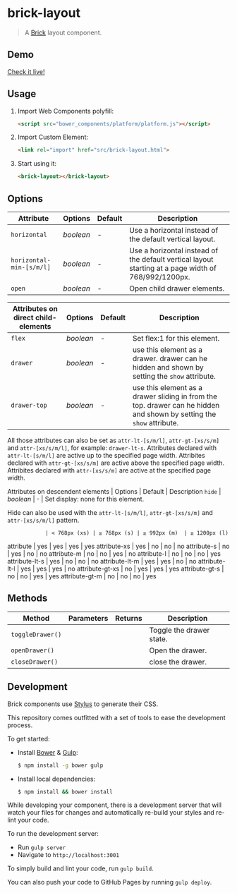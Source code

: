# brick-layout

> A [Brick](https://github.com/mozbrick/brick/) layout component.

## Demo

[Check it live!](http://mozbrick.github.io/brick-layout)

## Usage

1. Import Web Components polyfill:

    ```html
    <script src="bower_components/platform/platform.js"></script>
    ```

2. Import Custom Element:

    ```html
    <link rel="import" href="src/brick-layout.html">
    ```

3. Start using it:

    ```html
    <brick-layout></brick-layout>
    ```

## Options

Attribute           | Options     | Default      | Description
---                 | ---         | ---          | ---
`horizontal`        | *boolean*   | -            | Use a horizontal instead of the default vertical layout.
`horizontal-min-[s/m/l]`  | *boolean*   | -            | Use a horizontal instead of the default vertical layout starting at a page width of 768/992/1200px.
`open`              | *boolean*   | -            | Open child drawer elements.

Attributes on direct child-elements | Options     | Default      | Description
---                          | ---         | ---          | ---
`flex`                       | *boolean*   | -            | Set flex:1 for this element.
`drawer`                     | *boolean*   | -            | use this element as a drawer. drawer can he hidden and shown by setting the `show` attribute.
`drawer-top`                 | *boolean*   | -            | use this element as a drawer sliding in from the top. drawer can he hidden and shown by setting the `show` attribute.

All those attributes can also be set as `attr-lt-[s/m/l]`, `attr-gt-[xs/s/m]` and `attr-[xs/s/m/l]`, for example: `drawer-lt-s`.
Attributes declared with `attr-lt-[s/m/l]` are active up to the specified page width.
Attribites declared with `attr-gt-[xs/s/m]` are active above the specified page width.
Attribites declared with `attr-[xs/s/m]` are active at the specified page width.

Attributes on descendent elements | Options     | Default      | Description
`hide`                            | *boolean*   | -            | Set display: none for this element. 

Hide can also be used with the `attr-lt-[s/m/l]`, `attr-gt-[xs/s/m]` and `attr-[xs/s/m/l]` pattern.

                | < 768px (xs) | ≥ 768px (s) | ≥ 992px (m)  | ≥ 1200px (l)
attribute       | yes          | yes         | yes          | yes
attribute-xs    | yes          | no          | no           | no
attribute-s     | no           | yes         | no           | no
attribute-m     | no           | no          | yes          | no
attribute-l     | no           | no          | no           | yes
attribute-lt-s  | yes          | no          | no           | no
attribute-lt-m  | yes          | yes         | no           | no
attribute-lt-l  | yes          | yes         | yes          | no
attribute-gt-xs | no           | yes         | yes          | yes
attribute-gt-s  | no           | no          | yes          | yes
attribute-gt-m  | no           | no          | no           | yes


## Methods

Method          | Parameters   | Returns     | Description
---             | ---          | ---         | ---
`toggleDrawer()`|              |             | Toggle the drawer state.
`openDrawer()`  |              |             | Open the drawer.
`closeDrawer()` |              |             | close the drawer.

## Development

Brick components use [Stylus](http://learnboost.github.com/stylus/) to generate their CSS.

This repository comes outfitted with a set of tools to ease the development process.

To get started:

* Install [Bower](http://bower.io/) & [Gulp](http://gulpjs.com/):

    ```sh
    $ npm install -g bower gulp
    ```

* Install local dependencies:

    ```sh
    $ npm install && bower install
    ```

While developing your component, there is a development server that will watch your files for changes and automatically re-build your styles and re-lint your code.

To run the development server:

* Run `gulp server`
* Navigate to `http://localhost:3001`

To simply build and lint your code, run `gulp build`.

You can also push your code to GitHub Pages by running `gulp deploy`.
